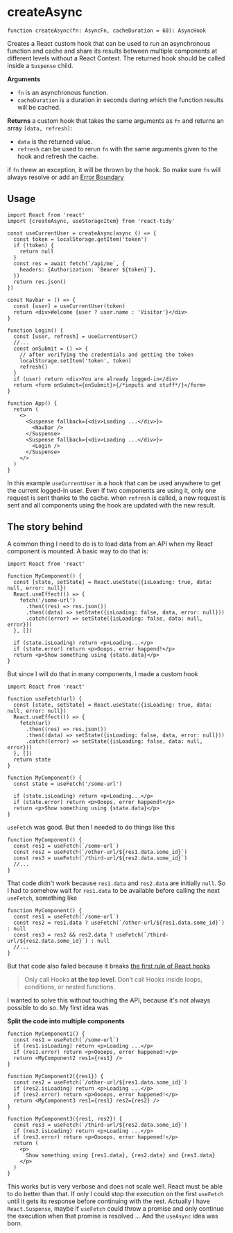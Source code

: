 # createAsync

```tsx
function createAsync(fn: AsyncFn, cacheDuration = 60): AsyncHook
```

Creates a React custom hook that can be used to run an asynchronous function and cache and share its results between multiple components at different levels without a React Context. The returned hook should be called inside a `Suspense` child.

**Arguments**

- `fn` is an asynchronous function.
- `cacheDuration` is a duration in seconds during which the function results will be cached.

**Returns** a custom hook that takes the same arguments as `fn` and returns an array `[data, refresh]`:

- `data` is the returned value.
- `refresh` can be used to rerun `fn` with the same arguments given to the hook and refresh the cache.

if `fn` threw an exception, it will be thrown by the hook. So make sure `fn` will always resolve or add an [Error Boundary](https://reactjs.org/docs/error-boundaries.html)

## Usage

```tsx
import React from 'react'
import {createAsync, useStorageItem} from 'react-tidy'

const useCurrentUser = createAsync(async () => {
  const token = localStorage.getItem('token')
  if (!token) {
    return null
  }
  const res = await fetch(`/api/me`, {
    headers: {Authorization: `Bearer ${token}`},
  })
  return res.json()
})

const Navbar = () => {
  const [user] = useCurrentUser(token)
  return <div>Welcome {user ? user.name : 'Visitor'}</div>
}

function Login() {
  const [user, refresh] = useCurrentUser()
  //...
  const onSubmit = () => {
    // after verifying the credentials and getting the token
    localStorage.setItem('token', token)
    refresh()
  }
  if (user) return <div>You are already logged-in</div>
  return <form onSubmit={onSubmit}>{/*inputs and stuff*/}</form>
}

function App() {
  return (
    <>
      <Suspense fallback={<div>Loading ...</div>}>
        <Navbar />
      </Suspense>
      <Suspense fallback={<div>Loading ...</div>}>
        <Login />
      </Suspense>
    </>
  )
}
```

In this example `useCurrentUser` is a hook that can be used anywhere to get the current logged-in user. Even if two components are using it, only one request is sent thanks to the cache. when `refresh` is called, a new request is sent and all components using the hook are updated with the new result.

## The story behind

A common thing I need to do is to load data from an API when my React component is mounted. A basic way to do that is:

```tsx
import React from 'react'

function MyComponent() {
  const [state, setState] = React.useState({isLoading: true, data: null, error: null})
  React.useEffect(() => {
    fetch('/some-url')
      .then((res) => res.json())
      .then((data) => setState({isLoading: false, data, error: null}))
      .catch((error) => setState({isLoading: false, data: null, error}))
  }, [])

  if (state.isLoading) return <p>Loading...</p>
  if (state.error) return <p>Ooops, error happend!</p>
  return <p>Show something using {state.data}</p>
}
```

But since I will do that in many components, I made a custom hook

```tsx
import React from 'react'

function useFetch(url) {
  const [state, setState] = React.useState({isLoading: true, data: null, error: null})
  React.useEffect(() => {
    fetch(url)
      .then((res) => res.json())
      .then((data) => setState({isLoading: false, data, error: null}))
      .catch((error) => setState({isLoading: false, data: null, error}))
  }, [])
  return state
}

function MyComponent() {
  const state = useFetch('/some-url')

  if (state.isLoading) return <p>Loading...</p>
  if (state.error) return <p>Ooops, error happend!</p>
  return <p>Show something using {state.data}</p>
}
```

`useFetch` was good. But then I needed to do things like this

```tsx
function MyComponent() {
  const res1 = useFetch(`/some-url`)
  const res2 = useFetch(`/other-url/${res1.data.some_id}`)
  const res3 = useFetch(`/third-url/${res2.data.some_id}`)
  //...
}
```

That code didn't work because `res1.data` and `res2.data` are initially `null`. So I had to somehow wait for `res1.data` to be available before calling the next `useFetch`, something like

```tsx
function MyComponent() {
  const res1 = useFetch(`/some-url`)
  const res2 = res1.data ? useFetch(`/other-url/${res1.data.some_id}`) : null
  const res3 = res2 && res2.data ? useFetch(`/third-url/${res2.data.some_id}`) : null
  //...
}
```

But that code also failed because it breaks [the first rule of React hooks](https://reactjs.org/docs/hooks-overview.html#rules-of-hooks)

> Only call Hooks **at the top level**. Don’t call Hooks inside loops, conditions, or nested functions.

I wanted to solve this without touching the API, because it's not always possible to do so. My first idea was

**Split the code into multiple components**

```tsx
function MyComponent1() {
  const res1 = useFetch(`/some-url`)
  if (res1.isLoading) return <p>Loading ...</p>
  if (res1.error) return <p>Oooops, error happened!</p>
  return <MyComponent2 res1={res1} />
}

function MyComponent2({res1}) {
  const res2 = useFetch(`/other-url/${res1.data.some_id}`)
  if (res2.isLoading) return <p>Loading ...</p>
  if (res2.error) return <p>Oooops, error happened!</p>
  return <MyComponent3 res1={res1} res2={res2} />
}

function MyComponent3({res1, res2}) {
  const res3 = useFetch(`/third-url/${res2.data.some_id}`)
  if (res3.isLoading) return <p>Loading ...</p>
  if (res3.error) return <p>Oooops, error happened!</p>
  return (
    <p>
      Show something using {res1.data}, {res2.data} and {res3.data}
    </p>
  )
}
```

This works but is very verbose and does not scale well. React must be able to do better than that. If only I could stop the execution on the first `useFetch` until it gets its response before continuing with the rest. Actually I have `React.Suspense`, maybe if `useFetch` could throw a promise and only continue the execution when that promise is resolved ... And the `useAsync` idea was born.
